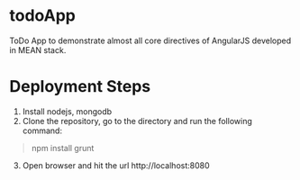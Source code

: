 todoApp
=======

ToDo App to demonstrate almost all core directives of AngularJS developed in MEAN stack.


Deployment Steps
================

   1. Install nodejs, mongodb
   2. Clone the repository, go to the directory and run the following command:
   > npm install
   > grunt
   
   3. Open browser and hit the url http://localhost:8080
   
   
   

